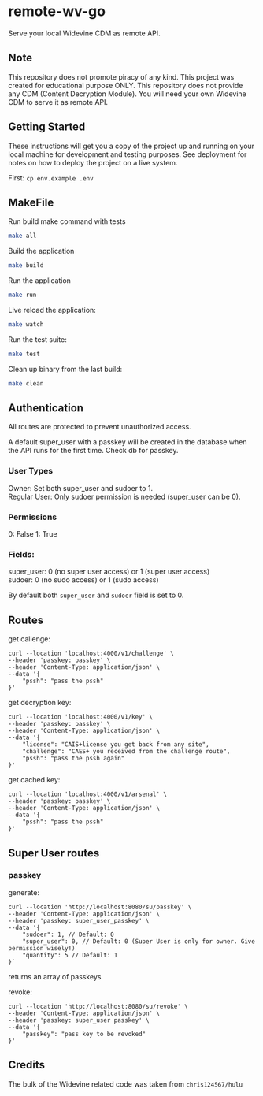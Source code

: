 # remote-wv-go

Serve your local Widevine CDM as remote API.

## Note
This repository does not promote piracy of any kind. This project was created for educational purpose ONLY. This repository does not provide any CDM (Content Decryption Module). You will need your own Widevine CDM to serve it as remote API.

## Getting Started

These instructions will get you a copy of the project up and running on your local machine for development and testing purposes. See deployment for notes on how to deploy the project on a live system.

First: `cp env.example .env`

## MakeFile

Run build make command with tests
```bash
make all
```

Build the application
```bash
make build
```

Run the application
```bash
make run
```

Live reload the application:
```bash
make watch
```

Run the test suite:
```bash
make test
```

Clean up binary from the last build:
```bash
make clean
```

## Authentication

All routes are protected to prevent unauthorized access.

A default super_user with a passkey will be created in the database when the API runs
for the first time. Check db for passkey.

### User Types
Owner: Set both super_user and sudoer to 1.<br/>
Regular User: Only sudoer permission is needed (super_user can be 0).

### Permissions
0: False
1: True

### Fields:
super_user: 0 (no super user access) or 1 (super user access)<br/>
sudoer: 0 (no sudo access) or 1 (sudo access)

By default both `super_user` and `sudoer` field is set to 0.

## Routes

get callenge:
```
curl --location 'localhost:4000/v1/challenge' \
--header 'passkey: passkey' \
--header 'Content-Type: application/json' \
--data '{
    "pssh": "pass the pssh"
}'
```

get decryption key:
```
curl --location 'localhost:4000/v1/key' \
--header 'passkey: passkey' \
--header 'Content-Type: application/json' \
--data '{
    "license": "CAIS+license you get back from any site",
    "challenge": "CAES+ you received from the challenge route",
    "pssh": "pass the pssh again"
}'
```

get cached key:
```
curl --location 'localhost:4000/v1/arsenal' \
--header 'passkey: passkey' \
--header 'Content-Type: application/json' \
--data '{
    "pssh": "pass the pssh"
}'
```

## Super User routes
### passkey

generate:
```
curl --location 'http://localhost:8080/su/passkey' \
--header 'Content-Type: application/json' \
--header 'passkey: super_user_passkey' \
--data '{
    "sudoer": 1, // Default: 0  
    "super_user": 0, // Default: 0 (Super User is only for owner. Give permission wisely!) 
    "quantity": 5 // Default: 1
}`
```
returns an array of passkeys

revoke:

```
curl --location 'http://localhost:8080/su/revoke' \
--header 'Content-Type: application/json' \
--header 'passkey: super_user passkey' \
--data '{
    "passkey": "pass key to be revoked"
}'
```

## Credits
The bulk of the Widevine related code was taken from `chris124567/hulu`
